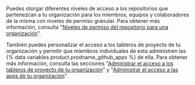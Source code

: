 Puedes otorgar diferentes niveles de acceso a los repositorios que pertenezcan a tu organización para los miembros, equipos y colaboradores de la misma con niveles de permiso granular. Para obtener más información, consulta "[Niveles de permiso del repositorio para una organización](/organizations/managing-access-to-your-organizations-repositories/repository-permission-levels-for-an-organization)".

También puedes personalizar el acceso a los tableros de proyecto de tu organización y permitir que miembros individuales de esta administren las {% data variables.product.prodname_github_apps %} de ella. Para obtener más información, consulta las secciones "[Administrar el acceso a los tableros de proyecto de tu organización](/organizations/managing-access-to-your-organizations-project-boards)" y "[Administrar el acceso a las apps de tu organización](/organizations/managing-access-to-your-organizations-apps)".
